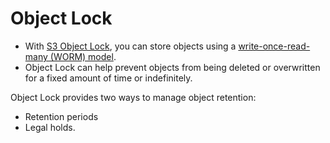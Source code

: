 # Object Lock
- With [S3 Object Lock](https://docs.aws.amazon.com/AmazonS3/latest/userguide/object-lock.html), you can store objects using a [write-once-read-many (WORM) model](../../../1_HLDDesignComponents/3_DatabaseComponents/2_DataStructuresDB/AppendOnlyDataStructure.md).
- Object Lock can help prevent objects from being deleted or overwritten for a fixed amount of time or indefinitely.

Object Lock provides two ways to manage object retention: 
- Retention periods
- Legal holds.